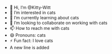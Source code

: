 - 👋 Hi, I’m @Kitty-Witt
- 👀 I’m interested in cats
- 🌱 I’m currently learning about cats
- 💞️ I’m looking to collaborate on working with cats
- 📫 How to reach me with cats
- 😄 Pronouns: cats
- ⚡ Fun fact: I love cats
- A new line is added

<!---
Kitty-Witt/Kitty-Witt is a ✨ special ✨ repository because its `README.md` (this file) appears on your GitHub profile.
You can click the Preview link to take a look at your changes.
--->
